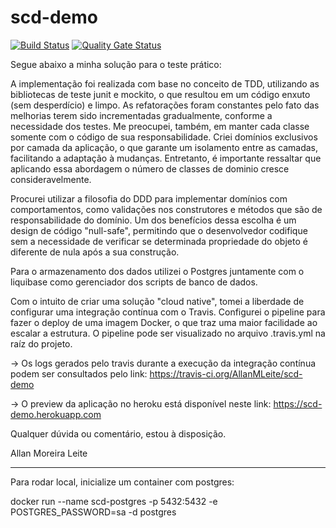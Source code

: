 # scd-demo

[![Build Status](https://travis-ci.org/AllanMLeite/scd-demo.svg?branch=master)](https://travis-ci.org/AllanMLeite/scd-demo)
[![Quality Gate Status](https://sonarcloud.io/api/project_badges/measure?project=AllanMLeite_scd-demo&metric=alert_status)](https://sonarcloud.io/dashboard?id=AllanMLeite_scd-demo)

Segue abaixo a minha solução para o teste prático:

A implementação foi realizada com base no conceito de TDD, utilizando as bibliotecas de teste junit e mockito, o que resultou em um código enxuto (sem desperdício) e limpo. As refatorações foram constantes pelo fato das melhorias terem sido incrementadas gradualmente, conforme a necessidade dos testes. Me preocupei, também, em manter cada classe somente com o código de sua responsabilidade. Criei domínios exclusivos por camada da aplicação, o que garante um isolamento entre as camadas, facilitando a adaptação à mudanças. Entretanto, é importante ressaltar que aplicando essa abordagem o número de classes de dominio cresce consideravelmente.

Procurei utilizar a filosofia do DDD para implementar domínios com comportamentos, como validações nos construtores e métodos que são de responsabilidade do domínio. Um dos benefícios dessa escolha é um design de código "null-safe", permitindo que o desenvolvedor codifique sem a necessidade de verificar se determinada propriedade do objeto é diferente de nula após a sua construção.

Para o armazenamento dos dados utilizei o Postgres juntamente com o liquibase como gerenciador dos scripts de banco de dados.

Com o intuito de criar uma solução "cloud native", tomei a liberdade de configurar uma integração contínua com o Travis. Configurei o pipeline para fazer o deploy de uma imagem Docker, o que traz uma maior facilidade ao escalar a estrutura. O pipeline pode ser visualizado no arquivo .travis.yml na raíz do projeto.

 -> Os logs gerados pelo travis durante a execução da integração contínua podem ser consultados pelo link: 
	https://travis-ci.org/AllanMLeite/scd-demo

 -> O preview da aplicação no heroku está disponível neste link: https://scd-demo.herokuapp.com

Qualquer dúvida ou comentário, estou à disposição.

Allan Moreira Leite

----------
Para rodar local, inicialize um container com postgres:

docker run --name scd-postgres -p 5432:5432 -e POSTGRES_PASSWORD=sa -d postgres
